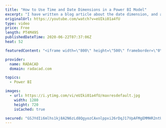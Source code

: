 ```yaml
---
title: "How to Use Time and Date Dimensions in a Power BI Model"
excerpt: "I have written a blog article about the date dimension, and also one about the time dimension. However, I got some questions in the comments about how they will be used together in a data model. In this video, I’ll explain that. Find the links to the date and time tables in my article below: https://radacad.com/how-to-use-time-and-date-dimensions-in-a-power-bi-model"
originalUrl: https://youtube.com/watch?v=eUIki01a4fU
type: video
price: Free
length: PT4M49S
publishedDateTime: 2020-06-22T07:37:06Z
heat: 52

featuredContent: "<iframe width=\"800\" height=\"500\" frameborder=\"0\" src=\"https://www.youtube.com/embed/eUIki01a4fU\" allow=\"accelerometer; autoplay; encrypted-media; gyroscope; picture-in-picture\" allowfullscreen></iframe>"

provider:
  name: RADACAD
  domain: radacad.com

topics:
  - Power BI

images:
  - url: https://i.ytimg.com/vi/eUIki01a4fU/maxresdefault.jpg
    width: 1280
    height: 720
    isCached: true

secured: "GSJYdIi6mlhs1kj8A2N6zLd8QgyozCAxnlppxi26rDqJ17VpAFMgEMMHR2ntUvCPsxPiGNA3gzZGgn5/lVjffSnpWBT/jifn0M8LtLc15oDVNgpLR1eViosPjwmIKJq0kwmIkdvr2LkQxl9nb0Wutz3QFl+407bDyOBPuRVoVKYlb6gEzuRBIHQZJ5xXJ2EveWoZnEtWk8qpszJ55sep1Z+nAKJ5FGx6M8YmywklXqrwQO/nH0c3Arevf3Qj6CfSM8MOCaUfGzfApjrSzCqZV3SuaFQDovqKEaCst7uJwtkNa+5WgL1Ox+XPSroCthxz0ZZFfB87dcePYr8uESEhBP+wunTdMVQPJjokwDBbLR/+B7A/h0ykGszX+wmjPKznKVZpw6SYCKNRx2oa5d6CbjuOFfxMg6k3u12qlK+kDUI=;RHMeJoS1BkoRS6jbulWqZg=="
---
```


